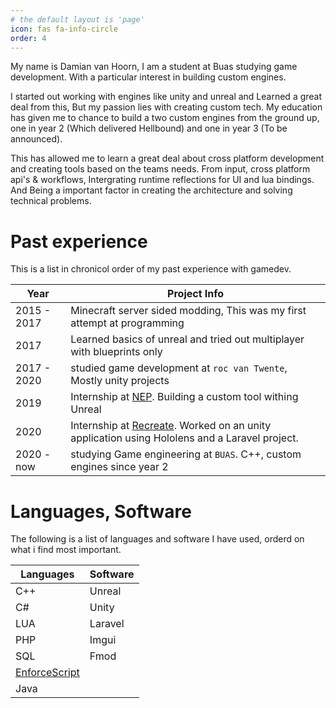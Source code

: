 ```yaml
---
# the default layout is 'page'
icon: fas fa-info-circle
order: 4
---
```


My name is Damian van Hoorn, I am a student at Buas studying game development.
With a particular interest in building custom engines.

I started out working with engines like unity and unreal and Learned a great deal from this, But my passion lies with creating custom tech.
My education has given me to chance to build a two custom engines from the ground up, one in year 2 (Which delivered Hellbound) and one in year 3 (To be announced). 

This has allowed me to learn a great deal about cross platform development and creating tools based on the teams needs.
From input, cross platform api's & workflows, Intergrating runtime reflections for UI and lua bindings. 
And Being a important factor in creating the architecture and solving technical problems.

# Past experience
This is a list in chronicol order of my past experience with gamedev.


| Year | Project Info |
| ----------- | ----------- |
| 2015 - 2017 | Minecraft server sided modding, This was my first attempt at programming |
| 2017 | Learned basics of unreal and tried out multiplayer with blueprints only |
| 2017 - 2020 | studied game development at `roc van Twente`, Mostly unity projects |
| 2019 | Internship at [NEP](https://www.nepworldwide.nl/). Building a custom tool withing Unreal |
| 2020 | Internship at [Recreate](https://recreate.nl/). Worked on an unity application using Hololens and a Laravel project. |
| 2020 - now | studying Game engineering at `BUAS`. C++, custom engines since year 2 | 

# Languages, Software
The following is a list of languages and software I have used, orderd on what i find most important.

| Languages | Software |
| ----------- | ----------- |
| C++ | Unreal |
| C# | Unity |
| LUA | Laravel |
| PHP | Imgui |
| SQL | Fmod |
| [EnforceScript](https://community.bistudio.com/wiki/DayZ:Enforce_Script_Syntax) |  |
| Java | |